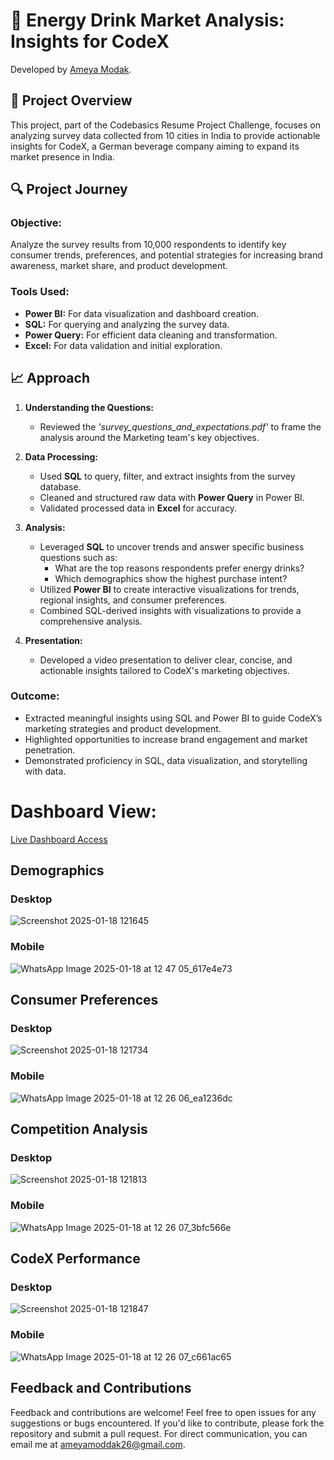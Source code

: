 # 🥤 Energy Drink Market Analysis: Insights for CodeX

Developed by [Ameya Modak](https://www.linkedin.com/in/ameya-modak/).

## 🎯 Project Overview
This project, part of the Codebasics Resume Project Challenge, focuses on analyzing survey data collected from 10 cities in India to provide actionable insights for CodeX, a German beverage company aiming to expand its market presence in India.

## 🔍 Project Journey

### **Objective:**
Analyze the survey results from 10,000 respondents to identify key consumer trends, preferences, and potential strategies for increasing brand awareness, market share, and product development.

### **Tools Used:**
- **Power BI:** For data visualization and dashboard creation.
- **SQL:** For querying and analyzing the survey data.
- **Power Query:** For efficient data cleaning and transformation.
- **Excel:** For data validation and initial exploration.

## 📈 Approach

1. **Understanding the Questions:**
   - Reviewed the *'survey_questions_and_expectations.pdf'* to frame the analysis around the Marketing team's key objectives.

2. **Data Processing:**
   - Used **SQL** to query, filter, and extract insights from the survey database.
   - Cleaned and structured raw data with **Power Query** in Power BI.
   - Validated processed data in **Excel** for accuracy.

3. **Analysis:**
   - Leveraged **SQL** to uncover trends and answer specific business questions such as:
     - What are the top reasons respondents prefer energy drinks?
     - Which demographics show the highest purchase intent?
   - Utilized **Power BI** to create interactive visualizations for trends, regional insights, and consumer preferences.
   - Combined SQL-derived insights with visualizations to provide a comprehensive analysis.

4. **Presentation:**
   - Developed a video presentation to deliver clear, concise, and actionable insights tailored to CodeX's marketing objectives.

### **Outcome:**
- Extracted meaningful insights using SQL and Power BI to guide CodeX’s marketing strategies and product development.
- Highlighted opportunities to increase brand engagement and market penetration.
- Demonstrated proficiency in SQL, data visualization, and storytelling with data.

# Dashboard View:

[Live Dashboard Access](https://app.powerbi.com/view?r=eyJrIjoiZWVmNGY1ZGEtNTI4ZS00NzBjLTliZGYtZGZmYzI1MTg5OTI2IiwidCI6IjdjOGYxYmIxLWI3ZWEtNDg4OS05ZDIxLWQ0NDNmOWI0MzYyMSJ9)

## Demographics
### Desktop

![Screenshot 2025-01-18 121645](https://github.com/user-attachments/assets/9d95f106-dd4a-42a2-a51a-37dedc96218b)

### Mobile 

![WhatsApp Image 2025-01-18 at 12 47 05_617e4e73](https://github.com/user-attachments/assets/7bba4159-116e-4f4e-a9c3-39f4963dfb6e)

## Consumer Preferences
### Desktop

![Screenshot 2025-01-18 121734](https://github.com/user-attachments/assets/7cb9c0f1-b308-4b0e-9396-fb45ffea2c9a)

### Mobile

![WhatsApp Image 2025-01-18 at 12 26 06_ea1236dc](https://github.com/user-attachments/assets/391a6925-6d72-4d21-bc00-761c06c6bb13)

## Competition Analysis
### Desktop

![Screenshot 2025-01-18 121813](https://github.com/user-attachments/assets/e283cc27-110f-438a-affc-0a2dad9bf1a7)

### Mobile

![WhatsApp Image 2025-01-18 at 12 26 07_3bfc566e](https://github.com/user-attachments/assets/694c89db-6b9e-4e6b-b4e1-fdd76f42f38d)

## CodeX Performance 
### Desktop

![Screenshot 2025-01-18 121847](https://github.com/user-attachments/assets/ed8795ba-9a31-4c84-99be-d68168974afd)

### Mobile

![WhatsApp Image 2025-01-18 at 12 26 07_c661ac65](https://github.com/user-attachments/assets/7d1dee19-771c-47a2-93d6-0d34f7a67eba)

## Feedback and Contributions

Feedback and contributions are welcome! Feel free to open issues for any suggestions or bugs encountered. If you'd like to contribute, please fork the repository and submit a pull request. For direct communication, you can email me at [ameyamoddak26@gmail.com](mailto:ameyamoddak26@gmail.com).
